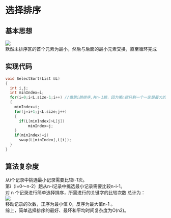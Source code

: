 # 选择排序
## 基本思想
![](https://img2018.cnblogs.com/blog/1475571/201908/1475571-20190815213627230-1753040981.png)<br>
默然未排序区的首个元素为最小，然后与后面的最小元素交换，直至循环完成
## 实现代码
```cpp
void SelectSort(List &L)
{
  int i,j;
  int minIndex=i;   
  for(i=0;i<L.size-1;i++) //做第i趟排序,共n-1趟，因为第n趟只剩一个一定是最大的
  {
    minIndex=i;
    for(j=i+1;j<L.size;j++)
    {
      if(L[minIndex]>L[j])
          minIndex=j;
    }
    if(minIndex!=i)
      swap(L[minIndex],L[i]);
  }
}
```
## 算法复杂度
从i个记录中挑选最小记录需要比较i-1次。<br>
第i（i=0～n-2）趟从n-i记录中挑选最小记录需要比较n-i-1。<br>
对 n 个记录进行简单选择排序，所需进行的关键字的比较次数 总计为：<br>
![](https://img-blog.csdnimg.cn/20200531163304491.gif)<br>
移动记录的次数，正序为最小值 0，反序为最大值n-1 。<br>
综上，简单选择排序的最好、最坏和平均时间复杂度为O(n2)。

